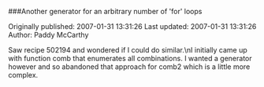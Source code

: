 ###Another generator for an arbitrary number of 'for' loops

Originally published: 2007-01-31 13:31:26
Last updated: 2007-01-31 13:31:26
Author: Paddy McCarthy

Saw recipe 502194 and wondered if I could do similar.\nI initially came up with function comb that enumerates all combinations. I wanted a generator however and so abandoned that approach for comb2 which is a little more complex.